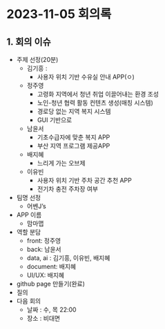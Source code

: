 # 2023-11-05 회의록

## 1. 회의 이슈

- 주제 선정(20분)
    - 김기흥 :
        - 사용자 위치 기반 수유실 안내 APP(ㅇ)
    - 정주영
        - 고령화 지역에서 청년 취업 이끌어내는 환경 조성
        - 노인-청년 협력 활동 컨텐츠 생성(매칭 시스템)
        - 경로당 없는 지역 복지 시스템
        - GUI 기반으로
    - 남윤서
        - 기초수급자에 맞춘 복지 APP
        - 부산 지역 프로그램 제공APP
    - 배지혜
        - 느리게 가는 오브제
    - 이유빈
        - 사용자 위치 기반 주차 공간 추천 APP
        - 전기차 충전 주차장 여부
- 팀명 선정
    - 어벤J’s
- APP 이름
    - 맘마맵
- 역할 분담
    - front: 정주영
    - back: 남윤서
    - data, ai : 김기흥, 이유빈, 배지혜
    - document: 배지혜
    - UI/UX: 배지혜
- github page 만들기(완료)
- 질의
- 다음 회의
    - 날짜 : 수, 목 22:00
    - 장소 : 비대면